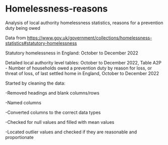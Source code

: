 # Homelessness-reasons
Analysis of local authority homelessness statistics, reasons for a prevention duty being owed

Data from https://www.gov.uk/government/collections/homelessness-statistics#statutory-homelessness

Statutory homelessness in England: October to December 2022

Detailed local authority level tables: October to December 2022, Table A2P - Number of households owed a prevention duty by reason for loss, or threat of loss, of last settled home in England, October to December 2022


Started by cleaning the data:

-Removed headings and blank columns/rows

-Named columns

-Converted columns to the correct data types

-Checked for null values and filled with mean values

-Located outlier values and checked if they are reasonable and proportionate
